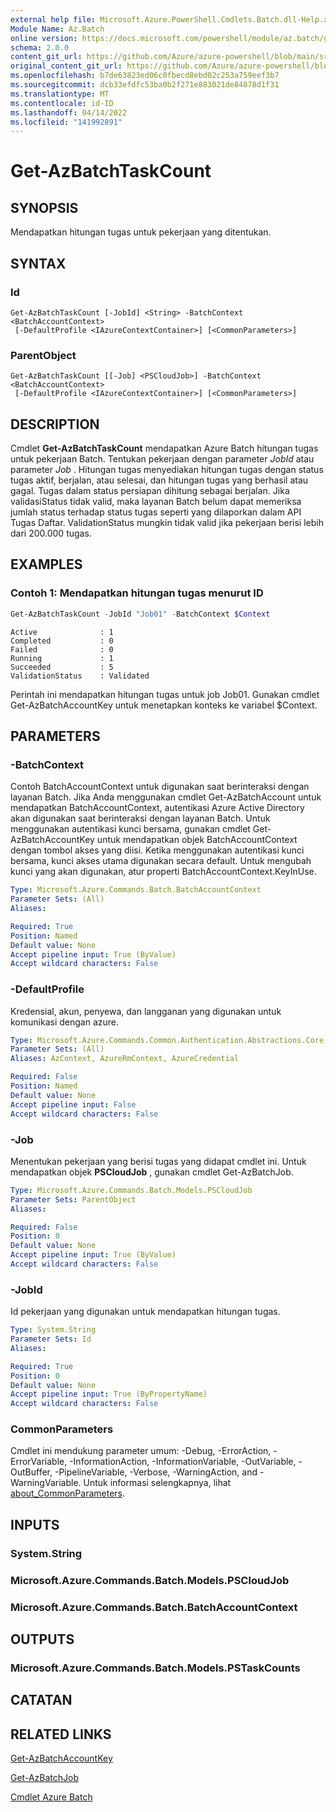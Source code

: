 ```yaml
---
external help file: Microsoft.Azure.PowerShell.Cmdlets.Batch.dll-Help.xml
Module Name: Az.Batch
online version: https://docs.microsoft.com/powershell/module/az.batch/get-azbatchtaskcount
schema: 2.0.0
content_git_url: https://github.com/Azure/azure-powershell/blob/main/src/Batch/Batch/help/Get-AzBatchTaskCount.md
original_content_git_url: https://github.com/Azure/azure-powershell/blob/main/src/Batch/Batch/help/Get-AzBatchTaskCount.md
ms.openlocfilehash: b7de63823ed06c0fbecd8ebd02c253a759eef3b7
ms.sourcegitcommit: dcb33efdfc53ba0b2f271e883021de84878d1f31
ms.translationtype: MT
ms.contentlocale: id-ID
ms.lasthandoff: 04/14/2022
ms.locfileid: "141992891"
---
```

# Get-AzBatchTaskCount

## SYNOPSIS
Mendapatkan hitungan tugas untuk pekerjaan yang ditentukan.

## SYNTAX

### Id
```
Get-AzBatchTaskCount [-JobId] <String> -BatchContext <BatchAccountContext>
 [-DefaultProfile <IAzureContextContainer>] [<CommonParameters>]
```

### ParentObject
```
Get-AzBatchTaskCount [[-Job] <PSCloudJob>] -BatchContext <BatchAccountContext>
 [-DefaultProfile <IAzureContextContainer>] [<CommonParameters>]
```

## DESCRIPTION
Cmdlet **Get-AzBatchTaskCount** mendapatkan Azure Batch hitungan tugas untuk pekerjaan Batch.
Tentukan pekerjaan dengan parameter *JobId* atau parameter *Job* .
Hitungan tugas menyediakan hitungan tugas dengan status tugas aktif, berjalan, atau selesai, dan hitungan tugas yang berhasil atau gagal. Tugas dalam status persiapan dihitung sebagai berjalan. Jika validasiStatus tidak valid, maka layanan Batch belum dapat memeriksa jumlah status terhadap status tugas seperti yang dilaporkan dalam API Tugas Daftar. ValidationStatus mungkin tidak valid jika pekerjaan berisi lebih dari 200.000 tugas.

## EXAMPLES

### Contoh 1: Mendapatkan hitungan tugas menurut ID
```powershell
Get-AzBatchTaskCount -JobId "Job01" -BatchContext $Context
```

```output
Active              : 1
Completed           : 0
Failed              : 0
Running             : 1
Succeeded           : 5
ValidationStatus    : Validated
```

Perintah ini mendapatkan hitungan tugas untuk job Job01.
Gunakan cmdlet Get-AzBatchAccountKey untuk menetapkan konteks ke variabel $Context.

## PARAMETERS

### -BatchContext
Contoh BatchAccountContext untuk digunakan saat berinteraksi dengan layanan Batch.
Jika Anda menggunakan cmdlet Get-AzBatchAccount untuk mendapatkan BatchAccountContext, autentikasi Azure Active Directory akan digunakan saat berinteraksi dengan layanan Batch.
Untuk menggunakan autentikasi kunci bersama, gunakan cmdlet Get-AzBatchAccountKey untuk mendapatkan objek BatchAccountContext dengan tombol akses yang diisi.
Ketika menggunakan autentikasi kunci bersama, kunci akses utama digunakan secara default.
Untuk mengubah kunci yang akan digunakan, atur properti BatchAccountContext.KeyInUse.

```yaml
Type: Microsoft.Azure.Commands.Batch.BatchAccountContext
Parameter Sets: (All)
Aliases:

Required: True
Position: Named
Default value: None
Accept pipeline input: True (ByValue)
Accept wildcard characters: False
```

### -DefaultProfile
Kredensial, akun, penyewa, dan langganan yang digunakan untuk komunikasi dengan azure.

```yaml
Type: Microsoft.Azure.Commands.Common.Authentication.Abstractions.Core.IAzureContextContainer
Parameter Sets: (All)
Aliases: AzContext, AzureRmContext, AzureCredential

Required: False
Position: Named
Default value: None
Accept pipeline input: False
Accept wildcard characters: False
```

### -Job
Menentukan pekerjaan yang berisi tugas yang didapat cmdlet ini.
Untuk mendapatkan objek **PSCloudJob** , gunakan cmdlet Get-AzBatchJob.

```yaml
Type: Microsoft.Azure.Commands.Batch.Models.PSCloudJob
Parameter Sets: ParentObject
Aliases:

Required: False
Position: 0
Default value: None
Accept pipeline input: True (ByValue)
Accept wildcard characters: False
```

### -JobId
Id pekerjaan yang digunakan untuk mendapatkan hitungan tugas.

```yaml
Type: System.String
Parameter Sets: Id
Aliases:

Required: True
Position: 0
Default value: None
Accept pipeline input: True (ByPropertyName)
Accept wildcard characters: False
```

### CommonParameters
Cmdlet ini mendukung parameter umum: -Debug, -ErrorAction, -ErrorVariable, -InformationAction, -InformationVariable, -OutVariable, -OutBuffer, -PipelineVariable, -Verbose, -WarningAction, and -WarningVariable. Untuk informasi selengkapnya, lihat [about_CommonParameters](http://go.microsoft.com/fwlink/?LinkID=113216).

## INPUTS

### System.String

### Microsoft.Azure.Commands.Batch.Models.PSCloudJob

### Microsoft.Azure.Commands.Batch.BatchAccountContext

## OUTPUTS

### Microsoft.Azure.Commands.Batch.Models.PSTaskCounts

## CATATAN

## RELATED LINKS

[Get-AzBatchAccountKey](./Get-AzBatchAccountKey.md)

[Get-AzBatchJob](./Get-AzBatchJob.md)

[Cmdlet Azure Batch](/powershell/module/Az.Batch/)
